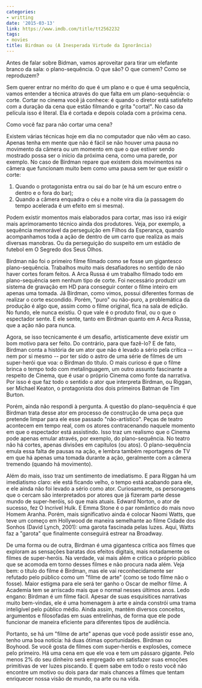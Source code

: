 ```yaml
---
categories:
- writting
date: '2015-03-13'
link: https://www.imdb.com/title/tt2562232
tags:
- movies
title: Birdman ou (A Inesperada Virtude da Ignorância)
---
```


Antes de falar sobre Bidman, vamos aproveitar para tirar um elefante branco da sala: o plano-sequência. O que são? O que comem? Como se reproduzem?

Sem querer entrar no mérito do que é um plano e o que é uma sequência, vamos entender a técnica através do que falta em um plano-sequência: o corte. Cortar no cinema você já conhece: é quando o diretor está satisfeito com a duração da cena que estão filmando e grita "corta!". No caso da película isso é literal. Ela é cortada e depois colada com a próxima cena.

Como você faz para não cortar uma cena? 

Existem várias técnicas hoje em dia no computador que não vêm ao caso. Apenas tenha em mente que não é fácil se não houver uma pausa no movimento da câmera ou um momento em que o que estiver sendo mostrado possa ser o início da próxima cena, como uma parede, por exemplo. No caso de Birdman repare que existem dois movimentos na câmera que funcionam muito bem como uma pausa sem ter que existir o corte:

 1. Quando o protagonista entra ou sai do bar (e há um escuro entre o dentro e o fora do bar);
 2. Quando a câmera enquadra o céu e a noite vira dia (a passagem do tempo acelerada é um efeito em si mesma).

Podem existir momentos mais elaborados para cortar, mas isso irá exigir mais aprimoramento técnico ainda dos produtores. Veja, por exemplo, a sequência memorável da perseguição em Filhos da Esperança, quando acompanhamos toda a ação de dentro de um carro que realiza as mais diversas manobras. Ou da perseguição do suspeito em um estádio de futebol em O Segredo dos Seus Olhos.

Birdman não foi o primeiro filme filmado como se fosse um gigantesco plano-sequência. Trabalhos muito mais desafiadores no sentido de não haver cortes foram feitos. A Arca Russa é um trabalho filmado todo em plano-sequência sem nenhum tipo de corte. Foi necessário produzir um sistema de gravação em HD para conseguir conter o filme inteiro em apenas uma tomada. Já Birdman, como vimos, possui diferentes formas de realizar o corte escondido. Porém, "puro" ou não-puro, a problemática da produção é algo que, assim como o filme original, fica na sala de edição. No fundo, ele nunca existiu. O que vale é o produto final, ou o que o espectador sente. E ele sente, tanto em Birdman quanto em A Arca Russa, que a ação não para nunca.

Agora, se isso tecnicamente é um desafio, artisticamente deve existir um bom motivo para ser feito. Do contrário, para que fazê-lo? E de fato, Birdman conta a história de um ator que não é levado a sério pela crítica -- nem por si mesmo -- por ter sido o astro de uma série de filmes de um super-herói que voa: o Birdman do título. O mais curioso é que o filme brinca o tempo todo com metalinguagem, um outro assunto fascinante a respeito de Cinema, que é usar o próprio Cinema como fonte da narrativa. Por isso é que faz todo o sentido o ator que interpreta Birdman, ou Riggan, ser Michael Keaton, o protagonista dos dois primeiros Batman de Tim Burton.

Porém, ainda não respondi à pergunta. A questão do plano-sequência é que Birdman trata desse ator em processo de construção de uma peça que pretende limpar para ele esse passado "não-artístico". Peças de teatro acontecem em tempo real, com os atores contracenando naquele momento em que o espectador está assistindo. Isso traz um realismo que o Cinema pode apenas emular através, por exemplo, do plano-sequência. No teatro não há cortes, apenas divisões em capítulos (ou atos). O plano-sequência emula essa falta de pausas na ação, e lembra também reportagens de TV em que há apenas uma tomada durante a ação, geralmente com a câmera tremendo (quando há movimento).

Além do mais, isso traz um sentimento de imediatismo. E para Riggan há um imediatismo claro: ele está ficando velho, o tempo está acabando para ele, e ele ainda não foi levado a sério como ator. Curiosamente, os personagens que o cercam são interpretados por atores que já fizeram parte desse mundo de super-heróis, só que mais atuais. Edward Norton, o ator de sucesso, fez O Incrível Hulk. E Emma Stone é o par romântico do mais novo Homem Aranha. Porém, mais significativo ainda é colocar Naomi Watts, que teve um começo em Hollywood de maneira semelhante ao filme Cidade dos Sonhos (David Lynch, 2001): uma garota fascinada pelas luzes. Aqui, Watts faz a "garota" que finalmente conseguirá estrear na Broadway.

De uma forma ou de outra, Birdman é uma gigantesca crítica aos filmes que exploram as sensações baratas dos efeitos digitais, mais notadamente os filmes de super-heróis. Na verdade, vai mais além e critica o próprio público que se acomoda em torno desses filmes e não procura nada além. Veja bem: o título do filme é Birdman, mas ele vai reconhecidamente ser refutado pelo público como um "filme de arte" (como se todo filme não o fosse). Maior estigma para ele será ter ganho o Oscar de melhor filme. A Academia tem se arriscado mais que o normal nesses últimos anos. Ledo engano: Birdman é um filme fácil. Apesar de suas esquisitices narrativas muito bem-vindas, ele é uma homenagem à arte e ainda constrói uma trama inteligível pelo público médio. Ainda assim, mantém diversos conceitos, argumentos e filosofadas em suas entrelinhas, de forma que ele pode funcionar de maneira eficiente para diferentes tipos de audiência.

Portanto, se há um "filme de arte" apenas que você pode assistir esse ano, tenho uma boa notícia: há duas ótimas oportunidades. Birdman ou Boyhood. Se você gosta de filmes com super-heróis e explosões, comece pelo primeiro. Há uma cena em que ele voa e tem um pássaro gigante. Pelo menos 2% do seu dinheiro será empregado em satisfazer suas emoções primitivas de ver luzes piscando. E quem sabe em todo o resto você não encontre um motivo ou dois para dar mais chances a filmes que tentam enriquecer nossa visão de mundo, na arte ou na vida.

